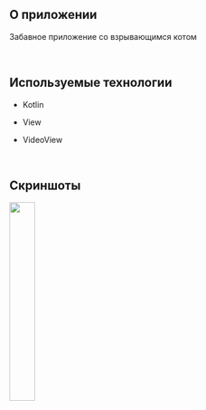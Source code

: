 

## О приложении  
Забавное приложение со взрывающимся котом
  

<br/>  


## Используемые технологии  
<tr><td valign="top" >

- Kotlin  
  

- View  
  

- VideoView  
  

</td>


<br/>  


## Скриншоты  
<tr><td valign="top" >

</td><td valign="top" width="50%">

<img src="video_2024-04-16_00-33-29.gif" align="left" width="30%" />  

</td></tr></table>

